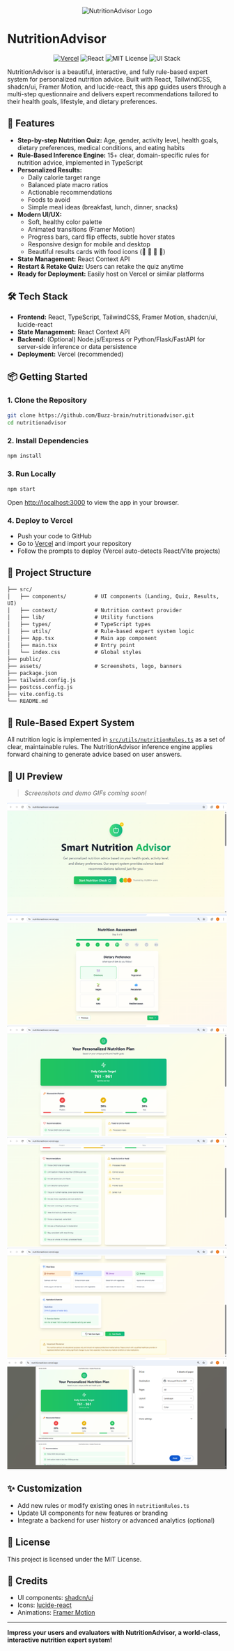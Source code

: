 <p align="center">
  <img src="assets/logo.png" alt="NutritionAdvisor Logo" width="120" />
</p>

# NutritionAdvisor

<p align="center">
  <a href="https://vercel.com/"><img src="https://img.shields.io/badge/deployed-Vercel-green" alt="Vercel" /></a>
  <img src="https://img.shields.io/badge/frontend-React-blue" alt="React" />
  <img src="https://img.shields.io/badge/license-MIT-yellow" alt="MIT License" />
  <img src="https://img.shields.io/badge/UI-TailwindCSS%20%7C%20shadcn%2Fui%20%7C%20Framer%20Motion-lightgreen" alt="UI Stack" />
</p>

NutritionAdvisor is a beautiful, interactive, and fully rule-based expert system for personalized nutrition advice. Built with React, TailwindCSS, shadcn/ui, Framer Motion, and lucide-react, this app guides users through a multi-step questionnaire and delivers expert recommendations tailored to their health goals, lifestyle, and dietary preferences.


## 🚀 Features

- **Step-by-step Nutrition Quiz:** Age, gender, activity level, health goals, dietary preferences, medical conditions, and eating habits
- **Rule-Based Inference Engine:** 15+ clear, domain-specific rules for nutrition advice, implemented in TypeScript
- **Personalized Results:**
  - Daily calorie target range
  - Balanced plate macro ratios
  - Actionable recommendations
  - Foods to avoid
  - Simple meal ideas (breakfast, lunch, dinner, snacks)
- **Modern UI/UX:**
  - Soft, healthy color palette
  - Animated transitions (Framer Motion)
  - Progress bars, card flip effects, subtle hover states
  - Responsive design for mobile and desktop
  - Beautiful results cards with food icons (🥦 🥩 🍞 🍎)
- **State Management:** React Context API
- **Restart & Retake Quiz:** Users can retake the quiz anytime
- **Ready for Deployment:** Easily host on Vercel or similar platforms


## 🛠️ Tech Stack

- **Frontend:** React, TypeScript, TailwindCSS, Framer Motion, shadcn/ui, lucide-react
- **State Management:** React Context API
- **Backend:** (Optional) Node.js/Express or Python/Flask/FastAPI for server-side inference or data persistence
- **Deployment:** Vercel (recommended)



## 📦 Getting Started

### 1. Clone the Repository

```bash
git clone https://github.com/Buzz-brain/nutritionadvisor.git
cd nutritionadvisor
```

### 2. Install Dependencies

```bash
npm install
```

### 3. Run Locally

```bash
npm start
```

Open [http://localhost:3000](http://localhost:3000) to view the app in your browser.

### 4. Deploy to Vercel

- Push your code to GitHub
- Go to [Vercel](https://vercel.com/) and import your repository
- Follow the prompts to deploy (Vercel auto-detects React/Vite projects)


## 📁 Project Structure

```text
├── src/
│   ├── components/         # UI components (Landing, Quiz, Results, UI)
│   ├── context/            # Nutrition context provider
│   ├── lib/                # Utility functions
│   ├── types/              # TypeScript types
│   ├── utils/              # Rule-based expert system logic
│   ├── App.tsx             # Main app component
│   ├── main.tsx            # Entry point
│   └── index.css           # Global styles
├── public/
├── assets/                 # Screenshots, logo, banners
├── package.json
├── tailwind.config.js
├── postcss.config.js
├── vite.config.ts
└── README.md
```



## 🧠 Rule-Based Expert System

All nutrition logic is implemented in [`src/utils/nutritionRules.ts`](src/utils/nutritionRules.ts) as a set of clear, maintainable rules. The NutritionAdvisor inference engine applies forward chaining to generate advice based on user answers.


## 🎨 UI Preview

> _Screenshots and demo GIFs coming soon!_

![Landing Page](assets/screenshot-landing.png)
![Quiz Flow](assets/screenshot-quiz.png)
![Results Cards 1](assets/screenshot-results-one.png)
![Results Cards 2](assets/screenshot-results-two.png)
![Results Cards 3](assets/screenshot-results-three.png)
![Results Cards 4](assets/screenshot-print-modal.png)

## ✨ Customization

- Add new rules or modify existing ones in `nutritionRules.ts`
- Update UI components for new features or branding
- Integrate a backend for user history or advanced analytics (optional)


## 📄 License

This project is licensed under the MIT License.


## 🙏 Credits

- UI components: [shadcn/ui](https://ui.shadcn.com/)
- Icons: [lucide-react](https://lucide.dev/)
- Animations: [Framer Motion](https://www.framer.com/motion/)

---

**Impress your users and evaluators with NutritionAdvisor, a world-class, interactive nutrition expert system!**
